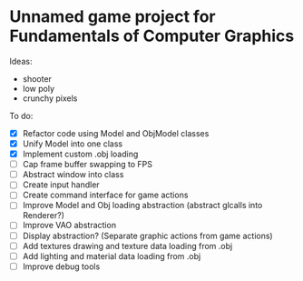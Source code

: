 # Unnamed game project for Fundamentals of Computer Graphics
Ideas:
- shooter
- low poly
- crunchy pixels


To do:
- [x] Refactor code using Model and ObjModel classes
- [x] Unify Model into one class
- [x] Implement custom .obj loading
- [ ] Cap frame buffer swapping to FPS
- [ ] Abstract window into class
- [ ] Create input handler
- [ ] Create command interface for game actions
- [ ] Improve Model and Obj loading abstraction (abstract glcalls into Renderer?)
- [ ] Improve VAO abstraction
- [ ] Display abstraction? (Separate graphic actions from game actions)
- [ ] Add textures drawing and texture data loading from .obj
- [ ] Add lighting and material data loading from .obj
- [ ] Improve debug tools 
